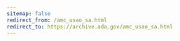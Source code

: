 ```yaml
---
sitemap: false 
redirect_from: /amc_usao_sa.html 
redirect_to: https://archive.ada.gov/amc_usao_sa.html 
---
```

